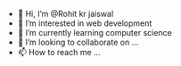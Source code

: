 - 👋 Hi, I’m @Rohit kr jaiswal
- 👀 I’m interested in web development
- 🌱 I’m currently learning computer science
- 💞️ I’m looking to collaborate on ...
- 📫 How to reach me ...

<!---
Rohitkrjai/Rohitkrjai is a ✨ special ✨ repository because its `README.md` (this file) appears on your GitHub profile.
You can click the Preview link to take a look at your changes.
--->

